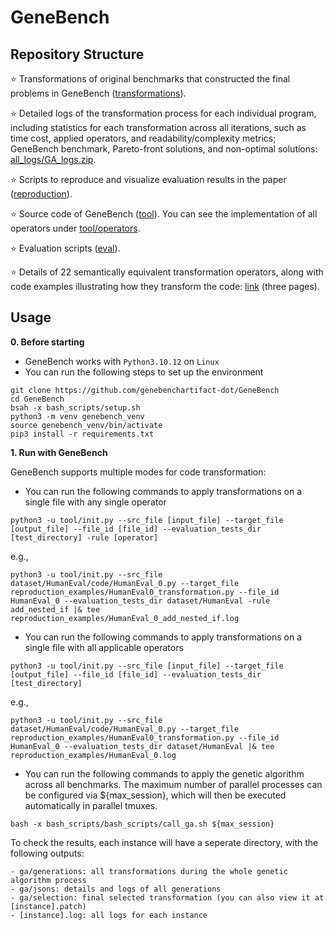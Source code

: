 # GeneBench

## Repository Structure

⭐️ Transformations of original benchmarks that constructed the final problems in GeneBench ([transformations](transformations)).  

⭐️ Detailed logs of the transformation process for each individual program, including statistics for each transformation across all iterations, such as time cost, applied operators, and readability/complexity metrics; GeneBench benchmark, Pareto-front solutions, and non-optimal solutions: [all_logs/GA_logs.zip](https://drive.google.com/drive/folders/1npU--eZxlXLBlb_UOrqoakrb9Io_BL1I?usp=share_link).

⭐️ Scripts to reproduce and visualize evaluation results in the paper ([reproduction](reproduction)).  

⭐️ Source code of GeneBench ([tool](tool/)). You can see the implementation of all operators under [tool/operators](tool/operators).   

⭐️ Evaluation scripts ([eval](eval/)). 

⭐️ Details of 22 semantically equivalent transformation operators, along with code examples illustrating how they transform the code: [link](https://drive.google.com/file/d/1clxGcZ4fivTVM7-9hFkTMkly5ZsXqGt1/view?usp=sharing) (three pages).   


## 

## Usage

**0. Before starting**
- GeneBench works with `Python3.10.12` on `Linux`
- You can run the following steps to set up the environment
```
git clone https://github.com/genebenchartifact-dot/GeneBench
cd GeneBench
bsah -x bash_scripts/setup.sh
python3 -m venv genebench_venv
source genebench_venv/bin/activate
pip3 install -r requirements.txt
```

**1. Run with GeneBench**  

GeneBench supports multiple modes for code transformation:

- You can run the following commands to apply transformations on a single file with any single operator  
```
python3 -u tool/init.py --src_file [input_file] --target_file [output_file] --file_id [file_id] --evaluation_tests_dir [test_directory] -rule [operator]
```
e.g., 
```
python3 -u tool/init.py --src_file dataset/HumanEval/code/HumanEval_0.py --target_file reproduction_examples/HumanEval0_transformation.py --file_id HumanEval_0 --evaluation_tests_dir dataset/HumanEval -rule add_nested_if |& tee reproduction_examples/HumanEval_0_add_nested_if.log
```

- You can run the following commands to apply transformations on a single file with all applicable operators  
```
python3 -u tool/init.py --src_file [input_file] --target_file [output_file] --file_id [file_id] --evaluation_tests_dir [test_directory]
```
e.g., 
```
python3 -u tool/init.py --src_file dataset/HumanEval/code/HumanEval_0.py --target_file reproduction_examples/HumanEval0_transformation.py --file_id HumanEval_0 --evaluation_tests_dir dataset/HumanEval |& tee reproduction_examples/HumanEval_0.log
```

- You can run the following commands to apply the genetic algorithm across all benchmarks. The maximum number of parallel processes can be configured via ${max_session}, which will then be executed automatically in parallel tmuxes.

```
bash -x bash_scripts/bash_scripts/call_ga.sh ${max_session}
```

To check the results, each instance will have a seperate directory, with the following outputs:
```
- ga/generations: all transformations during the whole genetic algorithm process
- ga/jsons: details and logs of all generations
- ga/selection: final selected transformation (you can also view it at [instance].patch)
- [instance].log: all logs for each instance
```

